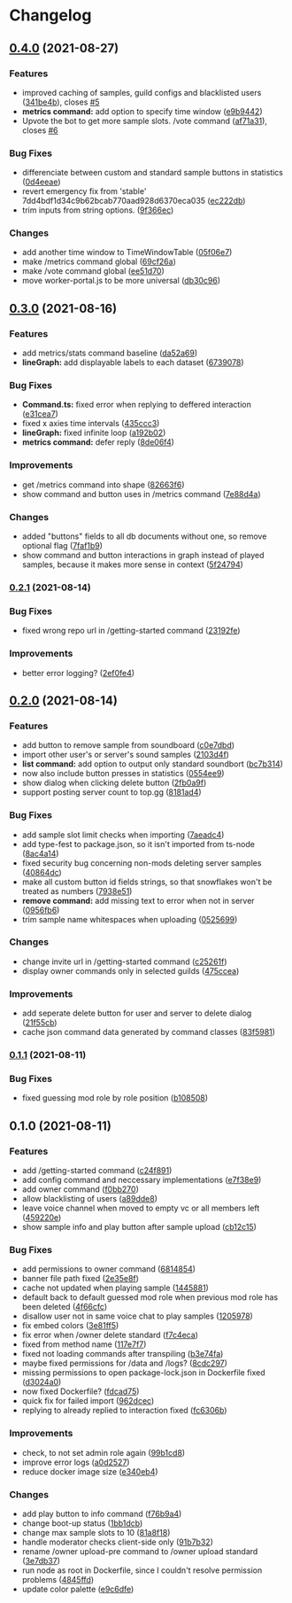 # Changelog

## [0.4.0](https://github.com/LonelessCodes/SoundBort/compare/v0.3.0...v0.4.0) (2021-08-27)


### Features

* improved caching of samples, guild configs and blacklisted users ([341be4b](https://github.com/LonelessCodes/SoundBort/commit/341be4b89cf1334e6f360e8d178e36cab5eb0e17)), closes [#5](https://github.com/LonelessCodes/SoundBort/issues/5)
* **metrics command:** add option to specify time window ([e9b9442](https://github.com/LonelessCodes/SoundBort/commit/e9b9442f789dea2a08456b769bcb150e783b3d47))
* Upvote the bot to get more sample slots. /vote command ([af71a31](https://github.com/LonelessCodes/SoundBort/commit/af71a31ac6001fb867a5580128c91d8d6d6a79de)), closes [#6](https://github.com/LonelessCodes/SoundBort/issues/6)


### Bug Fixes

* differenciate between custom and standard sample buttons in statistics ([0d4eeae](https://github.com/LonelessCodes/SoundBort/commit/0d4eeaec9af2ff373a764271d78c8d30b5700152))
* revert emergency fix from 'stable' 7dd4bdf1d34c9b62bcab770aad928d6370eca035 ([ec222db](https://github.com/LonelessCodes/SoundBort/commit/ec222dbc1ab84e3866841465836d9d4c14b69b22))
* trim inputs from string options. ([9f366ec](https://github.com/LonelessCodes/SoundBort/commit/9f366ec616f7700a03c3d8afa1d94698e42cbd70))


### Changes

* add another time window to TimeWindowTable ([05f06e7](https://github.com/LonelessCodes/SoundBort/commit/05f06e76101c8a48cdd7c19bff39ecea156e59c1))
* make /metrics command global ([69cf26a](https://github.com/LonelessCodes/SoundBort/commit/69cf26abe2320cb620d3bbb4dc93ce636246b4f8))
* make /vote command global ([ee51d70](https://github.com/LonelessCodes/SoundBort/commit/ee51d7046623b75d5cd2f1873e00db5bfa03b335))
* move worker-portal.js to be more universal ([db30c96](https://github.com/LonelessCodes/SoundBort/commit/db30c9660810e18c8565c79b8b862bb6daad8f49))

## [0.3.0](https://github.com/LonelessCodes/SoundBort/compare/v0.2.1...v0.3.0) (2021-08-16)


### Features

* add metrics/stats command baseline ([da52a69](https://github.com/LonelessCodes/SoundBort/commit/da52a69400f837fd4204d0dd8efac8efdc0bbeb3))
* **lineGraph:** add displayable labels to each dataset ([6739078](https://github.com/LonelessCodes/SoundBort/commit/673907868d2572798139f10f9044e93ceb6e5009))


### Bug Fixes

* **Command.ts:** fixed error when replying to deffered interaction ([e31cea7](https://github.com/LonelessCodes/SoundBort/commit/e31cea7e01b3380498c7be46e50ab9a26970a9ab))
* fixed x axies time intervals ([435ccc3](https://github.com/LonelessCodes/SoundBort/commit/435ccc324b9a85dc6fe1c4573e6b1f873a59f868))
* **lineGraph:** fixed infinite loop ([a192b02](https://github.com/LonelessCodes/SoundBort/commit/a192b0251e885c051434dee683e7cec413ba2ba1))
* **metrics command:** defer reply ([8de06f4](https://github.com/LonelessCodes/SoundBort/commit/8de06f4c9a07c6683befb63c4e2735bb525bba12))


### Improvements

* get /metrics command into shape ([82663f6](https://github.com/LonelessCodes/SoundBort/commit/82663f6dc3ec29f3639d6b7fbe29340405b95cce))
* show command and button uses in /metrics command ([7e88d4a](https://github.com/LonelessCodes/SoundBort/commit/7e88d4ae7ca5650a4d5880bb38e28edb8926f2e7))


### Changes

* added "buttons" fields to all db documents without one, so remove optional flag ([7faf1b9](https://github.com/LonelessCodes/SoundBort/commit/7faf1b91ce2bd37a244fa8e2f9ce942e926c26b8))
* show command and button interactions in graph instead of played samples, because it makes more sense in context ([5f24794](https://github.com/LonelessCodes/SoundBort/commit/5f247943cd9dc5175b3fd2dda4f60269a0883371))

### [0.2.1](https://github.com/LonelessCodes/SoundBort/compare/v0.2.0...v0.2.1) (2021-08-14)


### Bug Fixes

* fixed wrong repo url in /getting-started command ([23192fe](https://github.com/LonelessCodes/SoundBort/commit/23192fec818b7eabb68c5dcccba274bb9f5b7596))


### Improvements

* better error logging? ([2ef0fe4](https://github.com/LonelessCodes/SoundBort/commit/2ef0fe40419dc46e1a0ec416e5d4210a8456ff76))

## [0.2.0](https://github.com/LonelessCodes/SoundBort/compare/v0.1.1...v0.2.0) (2021-08-14)


### Features

* add button to remove sample from soundboard ([c0e7dbd](https://github.com/LonelessCodes/SoundBort/commit/c0e7dbd3afe3b7fbc25865a7fbb43f0c196d9b8d))
* import other user's or server's sound samples ([2103d4f](https://github.com/LonelessCodes/SoundBort/commit/2103d4fa48e007939a639430f5c9d5e6a6cf6c45))
* **list command:** add option to output only standard soundbort ([bc7b314](https://github.com/LonelessCodes/SoundBort/commit/bc7b3147cda70afa2eb29c265756e737184b3518))
* now also include button presses in statistics ([0554ee9](https://github.com/LonelessCodes/SoundBort/commit/0554ee92064fc3fb2052c07cb79ede7021046b0d))
* show dialog when clicking delete button ([2fb0a9f](https://github.com/LonelessCodes/SoundBort/commit/2fb0a9fe4d600f446274601ac2ae544de009f764))
* support posting server count to top.gg ([8181ad4](https://github.com/LonelessCodes/SoundBort/commit/8181ad49c9f6733c1c6b68fb24e1b26dda207dc1))


### Bug Fixes

* add sample slot limit checks when importing ([7aeadc4](https://github.com/LonelessCodes/SoundBort/commit/7aeadc431c9e388d92f854ca6ac6b2f9a9ebf39d))
* add type-fest to package.json, so it isn't imported from ts-node ([8ac4a14](https://github.com/LonelessCodes/SoundBort/commit/8ac4a145391977243ba919bfc1aa156737e336fa))
* fixed security bug concerning non-mods deleting server samples ([40864dc](https://github.com/LonelessCodes/SoundBort/commit/40864dc8aba906b8880a8121159b8eba96eca6f1))
* make all custom button id fields strings, so that snowflakes won't be treated as numbers ([7938e51](https://github.com/LonelessCodes/SoundBort/commit/7938e51f915ae42fd036a0135a7b6514085c7059))
* **remove command:** add missing text to error when not in server ([0956fb6](https://github.com/LonelessCodes/SoundBort/commit/0956fb68c165fc00fde526f9ee4c5ff8f1fce73f))
* trim sample name whitespaces when uploading ([0525699](https://github.com/LonelessCodes/SoundBort/commit/052569961723e08a05398bcb1a69664658ee27d5))


### Changes

* change invite url in /getting-started command ([c25261f](https://github.com/LonelessCodes/SoundBort/commit/c25261fa7cd82fb889c31b8f251ed3014e724c62))
* display owner commands only in selected guilds ([475ccea](https://github.com/LonelessCodes/SoundBort/commit/475cceadb55b936e12710b434771f2651e1d8ec1))


### Improvements

* add seperate delete button for user and server to delete dialog ([21f55cb](https://github.com/LonelessCodes/SoundBort/commit/21f55cbf00a267f553d792a9e39a92b94b1e168d))
* cache json command data generated by command classes ([83f5981](https://github.com/LonelessCodes/SoundBort/commit/83f59817df4c5f662e6f5db3e107aaaa692fd8d9))

### [0.1.1](https://github.com/LonelessCodes/SoundBort/compare/v0.1.0...v0.1.1) (2021-08-11)


### Bug Fixes

* fixed guessing mod role by role position ([b108508](https://github.com/LonelessCodes/SoundBort/commit/b1085080553bb0740a6c4c791e27c8633c1f4ab4))

## 0.1.0 (2021-08-11)


### Features

* add /getting-started command ([c24f891](https://github.com/LonelessCodes/SoundBort/commit/c24f891e268ccca2e2e1b0083a68de987e1d2813))
* add config command and neccessary implementations ([e7f38e9](https://github.com/LonelessCodes/SoundBort/commit/e7f38e926fae7a5bb585bda0930a78cc2719f93e))
* add owner command ([f0bb270](https://github.com/LonelessCodes/SoundBort/commit/f0bb2700609f796ac030f8ef27e1c03e624efa45))
* allow blacklisting of users ([a89dde8](https://github.com/LonelessCodes/SoundBort/commit/a89dde8174fdfa4725e1f3c02ddc52ad01b735dd))
* leave voice channel when moved to empty vc or all members left ([459220e](https://github.com/LonelessCodes/SoundBort/commit/459220e342ce2f9ecbe9f48ba1ebc7ba3e39c5f4))
* show sample info and play button after sample upload ([cb12c15](https://github.com/LonelessCodes/SoundBort/commit/cb12c156d851b6a8ff9bab5079ed7a6929d549d0))


### Bug Fixes

* add permissions to owner command ([6814854](https://github.com/LonelessCodes/SoundBort/commit/6814854874d8293aba49a8cc32d6b50d4aa5bb23))
* banner file path fixed ([2e35e8f](https://github.com/LonelessCodes/SoundBort/commit/2e35e8fa4d7727bf7324e6a0d53c6e9547890638))
* cache not updated when playing sample ([1445881](https://github.com/LonelessCodes/SoundBort/commit/1445881a66253122881695816cc813f0fbeee80b))
* default back to default guessed mod role when previous mod role has been deleted ([4f66cfc](https://github.com/LonelessCodes/SoundBort/commit/4f66cfc84fe2f28169534b0c97426d9c2be2ca00))
* disallow user not in same voice chat to play samples ([1205978](https://github.com/LonelessCodes/SoundBort/commit/12059782c3244cc918129b9def0ca0edf1cff4e2))
* fix embed colors ([3e81ff5](https://github.com/LonelessCodes/SoundBort/commit/3e81ff5f90be90243eb174340f886372f3de44dc))
* fix error when /owner delete standard ([f7c4eca](https://github.com/LonelessCodes/SoundBort/commit/f7c4eca60a978ad8dfc8a1d162f13815f3e48041))
* fixed from method name ([117e7f7](https://github.com/LonelessCodes/SoundBort/commit/117e7f76a81b5942462fe9bd088e476c20cec9bb))
* fixed not loading commands after transpiling ([b3e74fa](https://github.com/LonelessCodes/SoundBort/commit/b3e74fad33b3d1776b416cda62ca2794f6c3e0ce))
* maybe fixed permissions for /data and /logs? ([8cdc297](https://github.com/LonelessCodes/SoundBort/commit/8cdc297f0b157d0be7cff74f2f7c59e26b518458))
* missing permissions to open package-lock.json in Dockerfile fixed ([d3024a0](https://github.com/LonelessCodes/SoundBort/commit/d3024a0455551a78c02a0adf586cbbabb98bfab3))
* now fixed Dockerfile? ([fdcad75](https://github.com/LonelessCodes/SoundBort/commit/fdcad75908c8761f520f13bb73e614e6f5cb42de))
* quick fix for failed import ([962dcec](https://github.com/LonelessCodes/SoundBort/commit/962dcecf6dac0b01e0d2bfd6f36d5097ebe8b9ce))
* replying to already replied to interaction fixed ([fc6306b](https://github.com/LonelessCodes/SoundBort/commit/fc6306bda827219917c2d1b4a75b691b6751fabf))


### Improvements

* check, to not set admin role again ([99b1cd8](https://github.com/LonelessCodes/SoundBort/commit/99b1cd84bbe7614f9bf88670d54931b2770d3e8f))
* improve error logs ([a0d2527](https://github.com/LonelessCodes/SoundBort/commit/a0d25272c5aa318fa94cc350760e4228785d7538))
* reduce docker image size ([e340eb4](https://github.com/LonelessCodes/SoundBort/commit/e340eb4ec6de2d86558b4741dfc13aa798a14200))


### Changes

* add play button to info command ([f76b9a4](https://github.com/LonelessCodes/SoundBort/commit/f76b9a4cf528a5c679c7f1b6b541a84d9b0cd643))
* change boot-up status ([1bb1dcb](https://github.com/LonelessCodes/SoundBort/commit/1bb1dcbe51537156fd93fc24ffecef6690bcfdba))
* change max sample slots to 10 ([81a8f18](https://github.com/LonelessCodes/SoundBort/commit/81a8f18fa8872e8bdf3be123a0525540def18346))
* handle moderator checks client-side only ([91b7b32](https://github.com/LonelessCodes/SoundBort/commit/91b7b32c0e0717217d6a2b209d57de79af08a62b))
* rename /owner upload-pre command to /owner upload standard ([3e7db37](https://github.com/LonelessCodes/SoundBort/commit/3e7db37f6358696b5bbab27ce92b08f21a5ff028))
* run node as root in Dockerfile, since I couldn't resolve permission problems ([4845ffd](https://github.com/LonelessCodes/SoundBort/commit/4845ffd4a5b8ea73919efc66620654cf18d3b68a))
* update color palette ([e9c6dfe](https://github.com/LonelessCodes/SoundBort/commit/e9c6dfe2b966782d4294ffe8639824a5271f4bb7))
